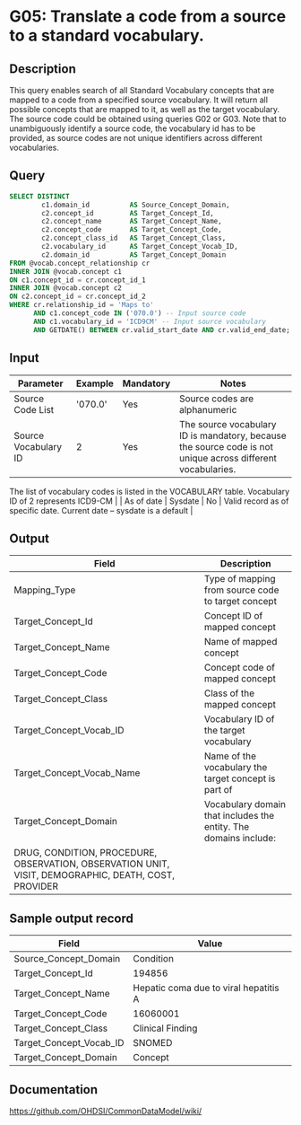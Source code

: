 <!---
Group:general
Name:G05 Translate a code from a source to a standard vocabulary
Author:Patrick Ryan
CDM Version: 5.0
-->

# G05: Translate a code from a source to a standard vocabulary.

## Description
This query enables search of all Standard Vocabulary concepts that are mapped to a code from a specified source vocabulary. It will return all possible concepts that are mapped to it, as well as the target vocabulary. The source code could be obtained using queries G02 or G03.
Note that to unambiguously identify a source code, the vocabulary id has to be provided, as source codes are not unique identifiers across different vocabularies.

## Query
```sql
SELECT DISTINCT
        c1.domain_id          AS Source_Concept_Domain,
        c2.concept_id         AS Target_Concept_Id,
        c2.concept_name       AS Target_Concept_Name,
        c2.concept_code       AS Target_Concept_Code,
        c2.concept_class_id   AS Target_Concept_Class,
        c2.vocabulary_id      AS Target_Concept_Vocab_ID,
        c2.domain_id          AS Target_Concept_Domain
FROM @vocab.concept_relationship cr
INNER JOIN @vocab.concept c1 
ON c1.concept_id = cr.concept_id_1
INNER JOIN @vocab.concept c2 
ON c2.concept_id = cr.concept_id_2
WHERE cr.relationship_id = 'Maps to'
      AND c1.concept_code IN ('070.0') -- Input source code
      AND c1.vocabulary_id = 'ICD9CM' -- Input source vocabulary
      AND GETDATE() BETWEEN cr.valid_start_date AND cr.valid_end_date;
```

## Input

| Parameter |  Example |  Mandatory |  Notes |
| --- | --- | --- | --- |
|  Source Code List |  '070.0' |  Yes |  Source codes are alphanumeric |
|  Source Vocabulary ID |  2 |  Yes | The source vocabulary ID is mandatory, because the source code is not unique across different vocabularies.

The list of vocabulary codes is listed in the VOCABULARY table. Vocabulary ID of 2 represents ICD9-CM |
|  As of date |  Sysdate |  No | Valid record as of specific date. Current date – sysdate is a default |

## Output

|  Field |  Description |
| --- | --- |
|  Mapping_Type |  Type of mapping from source code to target concept |
|  Target_Concept_Id |  Concept ID of mapped concept |
|  Target_Concept_Name |  Name of mapped concept |
|  Target_Concept_Code |  Concept code of mapped concept |
|  Target_Concept_Class |  Class of the mapped concept |
|  Target_Concept_Vocab_ID |  Vocabulary ID of the target vocabulary |
|  Target_Concept_Vocab_Name |  Name of the vocabulary the target concept is part of |
|  Target_Concept_Domain |  Vocabulary domain that includes the entity. The domains include:
DRUG, CONDITION, PROCEDURE, OBSERVATION, OBSERVATION UNIT, VISIT, DEMOGRAPHIC, DEATH, COST, PROVIDER |

## Sample output record

| Field |  Value |
| --- | --- |
|  Source_Concept_Domain |  Condition |
|  Target_Concept_Id |  194856 |
|  Target_Concept_Name |  Hepatic coma due to viral hepatitis A |
|  Target_Concept_Code |  16060001 |
|  Target_Concept_Class |  Clinical Finding |
|  Target_Concept_Vocab_ID |  SNOMED |
|  Target_Concept_Domain |  Concept |

## Documentation
https://github.com/OHDSI/CommonDataModel/wiki/
